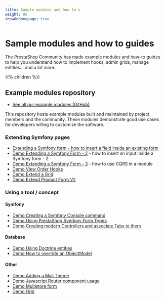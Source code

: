 ```yaml
---
title: Sample modules and how to's
weight: 80
showOnHomepage: true
---
```


# Sample modules and how to guides

The PrestaShop Community has made example modules and how-to guides to help you understand how to implement hooks, admin grids, manage entities... and a lot more.

{{% children %}} 

## Example modules repository

* [See all our example modules (GitHub)](https://github.com/PrestaShop/example-modules)

This repository hosts example modules built and maintained by project members and the community.
These modules demonstrate good use cases for developers willing to customize the software.

### Extending Symfony pages

- [Extending a Symfony form - how to insert a field inside an existing form](https://github.com/PrestaShop/example-modules/tree/master/demoextendsymfonyform1)
- [Demo Extending a Symfony Form - 2](https://github.com/PrestaShop/example-modules/tree/master/demoextendsymfonyform2) - how to insert an input inside a Symfony form - 2
- [Demo Extending a Symfony Form - 3](https://github.com/PrestaShop/example-modules/tree/master/demoextendsymfonyform3) - how to use CQRS in a module
- [Demo View Order Hooks](https://github.com/PrestaShop/example-modules/tree/master/demovieworderhooks)
- [Demo Extend a Grid](https://github.com/PrestaShop/example-modules/tree/master/demoextendgrid)
- [Demo Extend Product Form V2](https://github.com/PrestaShop/example-modules/tree/master/demoproductform)

### Using a tool / concept

#### Symfony

- [Demo Creating a Symfony Console command](https://github.com/PrestaShop/example-modules/tree/master/democonsolecommand)
- [Demo Using PrestaShop Symfony Form Types](https://github.com/PrestaShop/example-modules/tree/master/demosymfonyform)
- [Demo Creating modern Controllers and associate Tabs to them](https://github.com/PrestaShop/example-modules/tree/master/democontrollertabs)

#### Database

- [Demo Using Doctrine entities](https://github.com/PrestaShop/example-modules/tree/master/demodoctrine)
- [Demo How to override an ObjectModel](https://github.com/PrestaShop/example-modules/tree/master/demooverrideobjectmodel)

#### Other

- [Demo Adding a Mail Theme](https://github.com/PrestaShop/example-modules/tree/master/example_module_mailtheme)
- [Demo Javascript Router component usage](https://github.com/PrestaShop/example-modules/tree/master/demojsrouting)
- [Demo Multistore form](https://github.com/PrestaShop/example-modules/tree/master/demomultistoreform)
- [Demo Grid](https://github.com/PrestaShop/example-modules/tree/master/demo_grid)